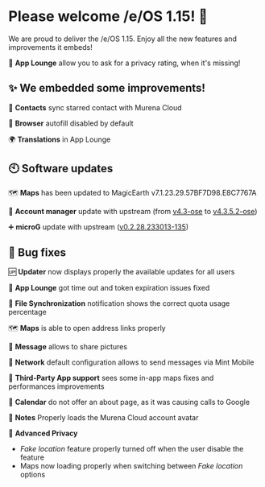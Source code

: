 # Please welcome /e/OS 1.15! :rocket:

We are proud to deliver the /e/OS 1.15. Enjoy all the new features and improvements it embeds!

📲 **App Lounge** allow you to ask for a privacy rating, when it's missing!

## ✨ We embedded some improvements!

👥 **Contacts** sync starred contact with Murena Cloud

📅 **Browser** autofill disabled by default

🌍 **Translations** in App Lounge

## 🕙 Software updates

🗺️ **Maps** has been updated to MagicEarth v7.1.23.29.57BF7D98.E8C7767A

🔐 **Account manager** update with upstream (from [v4.3-ose](https://github.com/bitfireAT/davx5-ose/releases/tag/v4.3-ose) to [v4.3.5.2-ose](https://github.com/bitfireAT/davx5-ose/releases/tag/v4.3.5.2-ose))

➕ **microG** update with upstream ([v0.2.28.233013-135](https://github.com/microg/GmsCore/releases/tag/v0.2.28.231657))

## 🐛 Bug fixes

🆙 **Updater** now displays properly the available updates for all users

📲 **App Lounge** got time out and token expiration issues fixed

🔄 **File Synchronization** notification shows the correct quota usage percentage

🗺️ **Maps** is able to open address links properly

📩 **Message** allows to share pictures

📶 **Network** default configuration allows to send messages via Mint Mobile

🚖 **Third-Party App support** sees some in-app maps fixes and performances improvements

📅 **Calendar** do not offer an about page, as it was causing calls to Google

📝 **Notes** Properly loads the Murena Cloud account avatar

🔏 **Advanced Privacy**
- *Fake location* feature properly turned off when the user disable the feature
- Maps now loading properly when switching between *Fake location* options
